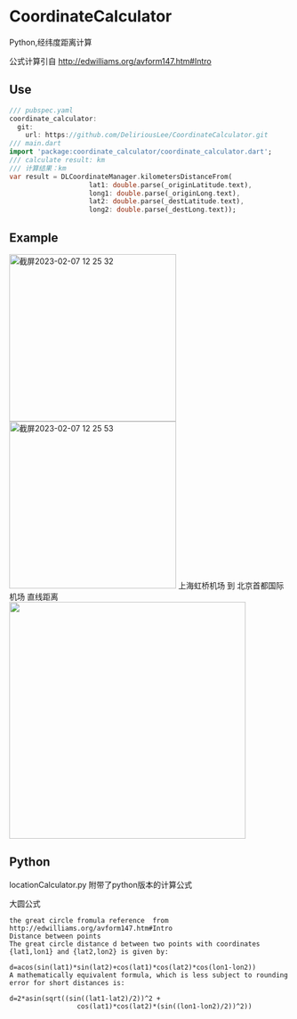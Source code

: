 # CoordinateCalculator
Python,经纬度距离计算


公式计算引自 http://edwilliams.org/avform147.htm#Intro
## Use
```dart
/// pubspec.yaml
coordinate_calculator:
  git: 
    url: https://github.com/DeliriousLee/CoordinateCalculator.git
/// main.dart
import 'package:coordinate_calculator/coordinate_calculator.dart';
/// calculate result: km
/// 计算结果：km
var result = DLCoordinateManager.kilometersDistanceFrom(
                    lat1: double.parse(_originLatitude.text),
                    long1: double.parse(_originLong.text),
                    lat2: double.parse(_destLatitude.text),
                    long2: double.parse(_destLong.text));
```
## Example
<img width="300" alt="截屏2023-02-07 12 25 32" src="https://user-images.githubusercontent.com/24474112/217153386-91c91523-e9d2-46cf-8aed-c76c5f6a3fbc.png">

<img width="300" alt="截屏2023-02-07 12 25 53" src="https://user-images.githubusercontent.com/24474112/217153485-6e23d3a9-4356-42d9-bd79-2867df974570.png">
上海虹桥机场 到 北京首都国际机场 直线距离

<img src="https://user-images.githubusercontent.com/24474112/217153066-4954ecd5-7122-4e58-9ae2-c5f7c563c4c6.png" width=425sp>

## Python
locationCalculator.py
附带了python版本的计算公式

大圆公式
```
the great circle fromula reference  from http://edwilliams.org/avform147.htm#Intro
Distance between points
The great circle distance d between two points with coordinates {lat1,lon1} and {lat2,lon2} is given by:

d=acos(sin(lat1)*sin(lat2)+cos(lat1)*cos(lat2)*cos(lon1-lon2))
A mathematically equivalent formula, which is less subject to rounding error for short distances is:

d=2*asin(sqrt((sin((lat1-lat2)/2))^2 + 
                 cos(lat1)*cos(lat2)*(sin((lon1-lon2)/2))^2))
```
